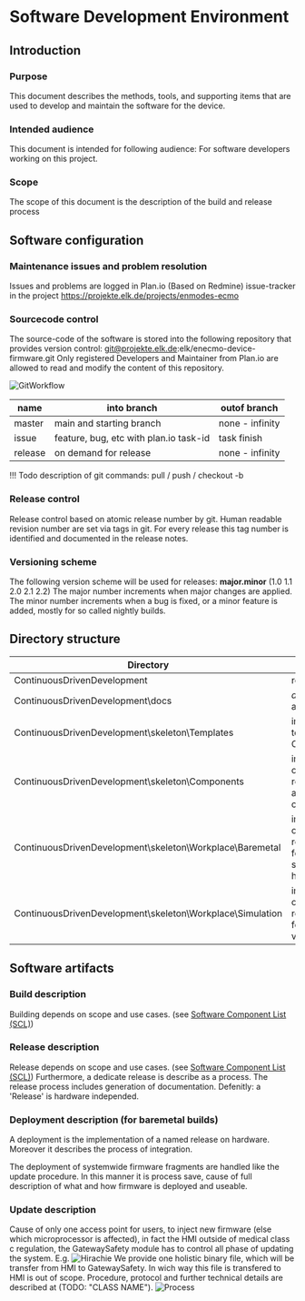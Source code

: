 # Software Development Environment

## Introduction
### Purpose
This document describes the methods, tools, and supporting items that are used to develop and maintain the software for the device.

### Intended audience
This document is intended for following audience: For software developers working on this project.

### Scope
The scope of this document is the description of the build and release process

## Software configuration
### Maintenance issues and problem resolution
Issues and problems are logged in Plan.io (Based on Redmine) issue-tracker in the project https://projekte.elk.de/projects/enmodes-ecmo

### Sourcecode control
The source-code of the software is stored into the following repository that provides version control: git@projekte.elk.de:elk/enecmo-device-firmware.git Only registered Developers and Maintainer from Plan.io are allowed to read and modify the content of this repository.

![GitWorkflow](../Diagrams/rendered/GitWorkflow.svg)

| name    | into branch                            | outof branch    |
| ------- | -------------------------------------- | --------------- |
| master  | main and starting branch               | none - infinity |
| issue   | feature, bug, etc with plan.io task-id | task finish     |
| release | on demand for release                  | none - infinity |

!!! Todo
    description of git commands: pull / push / checkout -b <issue>

### Release control
Release control based on atomic release number by git. Human readable revision number are set via tags in git. For every release this tag number is identified and documented in the release notes.

### Versioning scheme
The following version scheme will be used for releases: 
**major.minor** (1.0  1.1  2.0  2.1  2.2)
The major number increments when major changes are applied. The minor number increments when a bug is fixed, or a minor feature is added, mostly for so called nightly builds.

## Directory structure
| Directory                                                 | Description                                                |
| --------------------------------------------------------- | ---------------------------------------------------------- |
| ContinuousDrivenDevelopment                               | root                                                       |
| ContinuousDrivenDevelopment\docs                          | *all* documents as markdown                                |
| ContinuousDrivenDevelopment\skeleton\Templates            | implementation templates for Components                    |
| ContinuousDrivenDevelopment\skeleton\Components           | implementation of requirements as pseudo classes           |
| ContinuousDrivenDevelopment\skeleton\Workplace\Baremetal  | implementation of requirements for target: system hardware |
| ContinuousDrivenDevelopment\skeleton\Workplace\Simulation | implementation of requirements for target: virtual         |


## Software artifacts

### Build description
Building depends on scope and use cases. (see [Software Component List (SCL)](SCL.md))

### Release description
Release depends on scope and use cases. (see [Software Component List (SCL)](SCL.md))
Furthermore, a dedicate release is describe as a process. The release process includes generation of documentation. 
Defenitly: a 'Release' is hardware independed.

### Deployment description (for baremetal builds)
A deployment is the implementation of a named release on hardware. Moreover it describes the process of integration. 

The deployment of systemwide firmware fragments are handled like the update procedure. In this manner it is process save, cause of full description of what and how firmware is deployed and useable.  

### Update description
Cause of only one access point for users, to inject new firmware (else which microprocessor is affected), in fact the HMI outside of medical class c regulation, the GatewaySafety module has to control all phase of updating the system. E.g. 
![Hirachie](../Diagrams/rendered/UpdateHirachie.svg) 
We provide one holistic binary file, which will be transfer from HMI to GatewaySafety. In wich way this file is transfered to HMI is out of scope. Procedure, protocol and further technical details are described at (TODO: "CLASS NAME").
![Process](../Diagrams/rendered/UpdateProcedure.svg)
